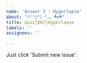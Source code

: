 ```yaml
---
name: 'Answer 3 : Hyperlapse'
about: "(╯°□°）╯︵ ┻━┻"
title: quiz|687|Hyperlapse
labels: ''
assignees: ''

---
```


Just click 'Submit new issue'.
